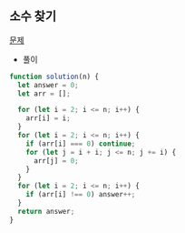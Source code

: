 ## 소수 찾기

[문제](https://programmers.co.kr/learn/courses/30/lessons/12921)

- 풀이

```jsx
function solution(n) {
  let answer = 0;
  let arr = [];

  for (let i = 2; i <= n; i++) {
    arr[i] = i;
  }
  for (let i = 2; i <= n; i++) {
    if (arr[i] === 0) continue;
    for (let j = i + i; j <= n; j += i) {
      arr[j] = 0;
    }
  }
  for (let i = 2; i <= n; i++) {
    if (arr[i] !== 0) answer++;
  }
  return answer;
}
```
